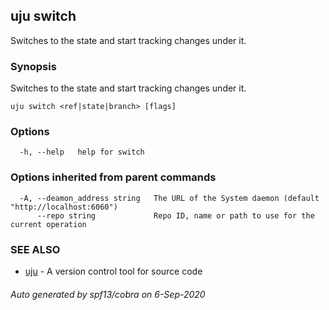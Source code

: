## uju switch

Switches to the state and start tracking changes under it.

### Synopsis

Switches to the state and start tracking changes under it.

```
uju switch <ref|state|branch> [flags]
```

### Options

```
  -h, --help   help for switch
```

### Options inherited from parent commands

```
  -A, --deamon_address string   The URL of the System daemon (default "http://localhost:6060")
      --repo string             Repo ID, name or path to use for the current operation
```

### SEE ALSO

* [uju](uju.md)	 - A version control tool for source code

###### Auto generated by spf13/cobra on 6-Sep-2020
